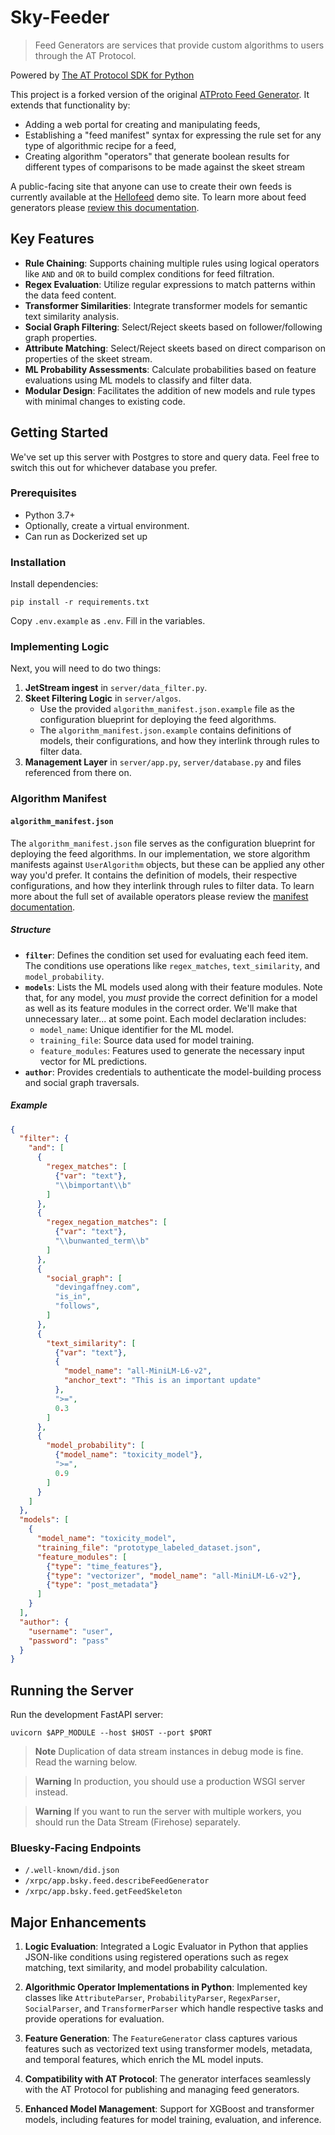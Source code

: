 Sky-Feeder
======================================================

> Feed Generators are services that provide custom algorithms to users through the AT Protocol.

Powered by [The AT Protocol SDK for Python](https://github.com/MarshalX/atproto)

This project is a forked version of the original [ATProto Feed Generator](https://github.com/bluesky-social/feed-generator). It extends that functionality by:

- Adding a web portal for creating and manipulating feeds,
- Establishing a "feed manifest" syntax for expressing the rule set for any type of algorithmic recipe for a feed,
- Creating algorithm "operators" that generate boolean results for different types of comparisons to be made against the skeet stream

A public-facing site that anyone can use to create their own feeds is currently available at the [Hellofeed](https://hellofeed.cognitivesurpl.us/) demo site. To learn more about feed generators please [review this documentation](https://github.com/bluesky-social/feed-generator#overview).

Key Features
------------

-   **Rule Chaining**: Supports chaining multiple rules using logical operators like `AND` and `OR` to build complex conditions for feed filtration.
-   **Regex Evaluation**: Utilize regular expressions to match patterns within the data feed content.
-   **Transformer Similarities**: Integrate transformer models for semantic text similarity analysis.
-   **Social Graph Filtering**: Select/Reject skeets based on follower/following graph properties.
-   **Attribute Matching**: Select/Reject skeets based on direct comparison on properties of the skeet stream.
-   **ML Probability Assessments**: Calculate probabilities based on feature evaluations using ML models to classify and filter data.
-   **Modular Design**: Facilitates the addition of new models and rule types with minimal changes to existing code.

Getting Started
---------------

We've set up this server with Postgres to store and query data. Feel free to switch this out for whichever database you prefer.

### Prerequisites

-   Python 3.7+
-   Optionally, create a virtual environment.
-   Can run as Dockerized set up

### Installation

Install dependencies:

`pip install -r requirements.txt`

Copy `.env.example` as `.env`. Fill in the variables.

### Implementing Logic

Next, you will need to do two things:

1.  **JetStream ingest** in `server/data_filter.py`.
2.  **Skeet Filtering Logic** in `server/algos`.
    -   Use the provided `algorithm_manifest.json.example` file as the configuration blueprint for deploying the feed algorithms.
    -   The `algorithm_manifest.json.example` contains definitions of models, their configurations, and how they interlink through rules to filter data.
3. **Management Layer** in `server/app.py`, `server/database.py` and files referenced from there on.

### Algorithm Manifest

#### `algorithm_manifest.json`

The `algorithm_manifest.json` file serves as the configuration blueprint for deploying the feed algorithms. In our implementation, we store algorithm manifests against `UserAlgorithm` objects, but these can be applied any other way you'd prefer. It contains the definition of models, their respective configurations, and how they interlink through rules to filter data. To learn more about the full set of available operators please review the [manifest documentation](https://github.com/DGaffney/sky-feeder/blob/main/MANIFEST_DOC.md).

##### Structure

-   **`filter`**: Defines the condition set used for evaluating each feed item. The conditions use operations like `regex_matches`, `text_similarity`, and `model_probability`.
-   **`models`**: Lists the ML models used along with their feature modules. Note that, for any model, you *must* provide the correct definition for a model as well as its feature modules in the correct order. We'll make that unnecessary later... at some point. Each model declaration includes:
    -   `model_name`: Unique identifier for the ML model.
    -   `training_file`: Source data used for model training.
    -   `feature_modules`: Features used to generate the necessary input vector for ML predictions.
-   **`author`**: Provides credentials to authenticate the model-building process and social graph traversals.

##### Example

```json
{
  "filter": {
    "and": [
      {
        "regex_matches": [
          {"var": "text"},
          "\\bimportant\\b"
        ]
      },
      {
        "regex_negation_matches": [
          {"var": "text"},
          "\\bunwanted_term\\b"
        ]
      },
      {
        "social_graph": [
          "devingaffney.com",
          "is_in",
          "follows",
        ]
      },
      {
        "text_similarity": [
          {"var": "text"},
          {
            "model_name": "all-MiniLM-L6-v2",
            "anchor_text": "This is an important update"
          },
          ">=",
          0.3
        ]
      },
      {
        "model_probability": [
          {"model_name": "toxicity_model"},
          ">=",
          0.9
        ]
      }
    ]
  },
  "models": [
    {
      "model_name": "toxicity_model",
      "training_file": "prototype_labeled_dataset.json",
      "feature_modules": [
        {"type": "time_features"},
        {"type": "vectorizer", "model_name": "all-MiniLM-L6-v2"},
        {"type": "post_metadata"}
      ]
    }
  ],
  "author": {
    "username": "user",
    "password": "pass"
  }
}
```

Running the Server
------------------

Run the development FastAPI server:

`uvicorn $APP_MODULE --host $HOST --port $PORT`

> **Note** Duplication of data stream instances in debug mode is fine. Read the warning below.

> **Warning** In production, you should use a production WSGI server instead.

> **Warning** If you want to run the server with multiple workers, you should run the Data Stream (Firehose) separately.

### Bluesky-Facing Endpoints

-   `/.well-known/did.json`
-   `/xrpc/app.bsky.feed.describeFeedGenerator`
-   `/xrpc/app.bsky.feed.getFeedSkeleton`

Major Enhancements
------------------

1.  **Logic Evaluation**: Integrated a Logic Evaluator in Python that applies JSON-like conditions using registered operations such as regex matching, text similarity, and model probability calculation.

2.  **Algorithmic Operator Implementations in Python**: Implemented key classes like `AttributeParser`, `ProbabilityParser`, `RegexParser`, `SocialParser`, and `TransformerParser` which handle respective tasks and provide operations for evaluation.

3.  **Feature Generation**: The `FeatureGenerator` class captures various features such as vectorized text using transformer models, metadata, and temporal features, which enrich the ML model inputs.

4.  **Compatibility with AT Protocol**: The generator interfaces seamlessly with the AT Protocol for publishing and managing feed generators.

5.  **Enhanced Model Management**: Support for XGBoost and transformer models, including features for model training, evaluation, and inference.

